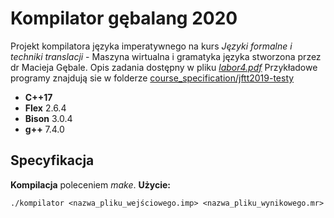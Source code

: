 # Kompilator gębalang 2020
Projekt kompilatora języka imperatywnego na kurs *Języki formalne i techniki translacji* - Maszyna wirtualna i gramatyka języka stworzona przez dr Macieja Gębale. Opis zadania dostępny w pliku [*labor4.pdf*](https://github.com/mpodgorny/compiler/blob/master/course_specifactions/labor4.pdf)
Przykładowe programy znajdują sie w folderze [course_specification/jftt2019-testy](https://github.com/mpodgorny/compiler/tree/master/course_specifactions/jftt2019-testy)
- **C++17**
- **Flex** 2.6.4
- **Bison** 3.0.4
- **g++** 7.4.0
## Specyfikacja
**Kompilacja** poleceniem *make*.
**Użycie:**
```
./kompilator <nazwa_pliku_wejściowego.imp> <nazwa_pliku_wynikowego.mr>

```
